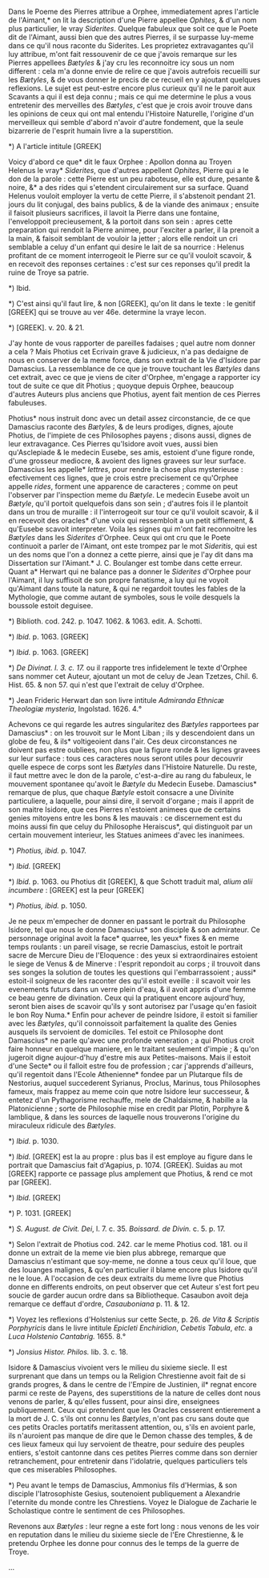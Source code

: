 Dans le Poeme des Pierres attribue a Orphee, immediatement apres l'article de l'Aimant,* on lit la description d'une Pierre appellee _Ophites_, & d'un nom plus particulier, le vray _Siderites_. Quelque fabuleux que soit ce que le Poete dit de l'Aimant, aussi bien que des autres Pierres, il se surpasse luy-meme dans ce qu'il nous raconte du Siderites. Les proprietez extravagantes qu'il luy attribue, m'ont fait ressouvenir de ce que j'avois remarque sur les Pierres appellees _Bætyles_ & j'ay cru les reconnoitre icy sous un nom different : cela m'a donne envie de relire ce que j'avois autrefois recueilli sur les _Bætyles_, & de vous donner le precis de ce recueil en y ajoutant quelques reflexions. Le sujet est peut-estre encore plus curieux qu'il ne le paroit aux Scavants a qui il est deja connu ; mais ce qui me determine le plus a vous entretenir des merveilles des _Bætyles_, c'est que je crois avoir trouve dans les opinions de ceux qui ont mal entendu l'Histoire Naturelle, l'origine d'un merveilleux qui semble d'abord n'avoir d'autre fondement, que la seule bizarrerie de l'esprit humain livre a la superstition.

*) A l'article intitule [GREEK]

Voicy d'abord ce que* dit le faux Orphee : Apollon donna au Troyen Helenus le vray* _Siderites_, que d'autres appellent _Ophites_, Pierre qui a le don de la parole : cette Pierre est un peu raboteuse, elle est dure, pesante & noire, &* a des rides qui s'etendent circulairement sur sa surface. Quand Helenus vouloit employer la vertu de cette Pierre, il s'abstenoit pendant 21. jours du lit conjugal, des bains publics, & de la viande des animaux ; ensuite il faisoit plusieurs sacrifices, il lavoit la Pierre dans une fontaine, l'enveloppoit precieusement, & la portoit dans son sein : apres cette preparation qui rendoit la Pierre animee, pour l'exciter a parler, il la prenoit a la main, & faisoit semblant de vouloir la jetter ; alors elle rendoit un cri semblable a celuy d'un enfant qui desire le lait de sa nourrice : Helenus profitant de ce moment interrogeoit le Pierre sur ce qu'il vouloit scavoir, & en recevoit des reponses certaines : c'est sur ces reponses qu'il predit la ruine de Troye sa patrie.

*) Ibid.

*) C'est ainsi qu'il faut lire, & non [GREEK], qu'on lit dans le texte : le genitif [GREEK] qui se trouve au ver 46e. determine la vraye lecon.

*) [GREEK]. v. 20. & 21.

J'ay honte de vous rapporter de pareilles fadaises ; quel autre nom donner a cela ? Mais Photius cet Ecrivain grave & judicieux, n'a pas dedaigne de nous en conserver de la meme force, dans son extrait de la Vie d'Isidore par Damascius. La ressemblance de ce que je trouve touchant les _Bætyles_ dans cet extrait, avec ce que je viens de citer d'Orphee, m'engage a rapporter icy tout de suite ce que dit Photius ; quoyque depuis Orphee, beaucoup d'autres Auteurs plus anciens que Photius, ayent fait mention de ces Pierres fabuleuses.

Photius* nous instruit donc avec un detail assez circonstancie, de ce que Damascius raconte des _Bætyles_, & de leurs prodiges, dignes, ajoute Photius, de l'impiete de ces Philosophes payens ; disons aussi, dignes de leur extravagance. Ces Pierres qu'Isidore avoit vues, aussi bien qu'Asclepiade & le medecin Eusebe, ses amis, estoient d'une figure ronde, d'une grosseur mediocre, & avoient des lignes gravees sur leur surface. Damascius les appelle* _lettres_, pour rendre la chose plus mysterieuse : efectivement ces lignes, que je crois estre precisement ce qu'Orphee appelle _rides_, forment une apparence de caracteres ; comme on peut l'observer par l'inspection meme du _Bætyle_. Le medecin Eusebe avoit un _Bætyle_, qu'il portoit quelquefois dans son sein ; d'autres fois il le plantoit dans un trou de muraille : il l'interrogeoit sur tour ce qu'il vouloit scavoir, & il en recevoit des oracles* d'une voix qui ressembloit a un petit sifflement, & qu'Eusebe scavoit interpreter. Voila les signes qui m'ont fait reconnoitre les _Bætyles_ dans les _Siderites_ d'Orphee. Ceux qui ont cru que le Poete continuoit a parler de l'Aimant, ont este trompez par le mot _Sideritis_, qui est un des noms que l'on a donnez a cette pierre, ainsi que je l'ay dit dans ma Dissertation sur l'Aimant.* J. C. Boulanger est tombe dans cette erreur. Quant a* Herwart qui ne balance pas a donner le _Siderites_ d'Orphee pour l'Aimant, il luy suffisoit de son propre fanatisme, a luy qui ne voyoit qu'Aimant dans toute la nature, & qui ne regardoit toutes les fables de la Mythologie, que comme autant de symboles, sous le voile desquels la boussole estoit deguisee.

*) Biblioth. cod. 242. p. 1047. 1062. & 1063. edit. A. Schotti.

*) _Ibid._ p. 1063. [GREEK]

*) _Ibid._ p. 1063. [GREEK]

*) _De Divinat. l. 3. c. 17._ ou il rapporte tres infidelement le texte d'Orphee sans nommer cet Auteur, ajoutant un mot de celuy de Jean Tzetzes, Chil. 6. Hist. 65. & non 57. qui n'est que l'extrait de celuy d'Orphee.

*) Jean Frideric Herwart dan son livre intitule _Admiranda Ethnicæ Theologiæ mysteria_, Ingolstad. 1626. 4.°

Achevons ce qui regarde les autres singularitez des _Bætyles_ rapportees par Damascius* : on les trouvoit sur le Mont Liban ; ils y descendoient dans un globe de feu, & ils* voltigeoient dans l'air. Ces deux circonstances ne doivent pas estre oubliees, non plus que la figure ronde & les lignes gravees sur leur surface : tous ces caracteres nous seront utiles pour decouvrir quelle espece de corps sont les _Bætyles_ dans l'Histoire Naturelle. Du reste, il faut mettre avec le don de la parole, c'est-a-dire au rang du fabuleux, le mouvement spontanee qu'avoit le _Bætyle_ du Medecin Eusebe. Damascius* remarque de plus, que chaque _Bætyle_ estoit consacre a une Divinite particuliere, a laquelle, pour ainsi dire, il servoit d'organe ; mais il apprit de son maitre Isidore, que ces Pierres n'estoient animees que de certains genies mitoyens entre les bons & les mauvais : ce discernement est du moins aussi fin que celuy du Philosophe Heraiscus*, qui distinguoit par un certain mouvement interieur, les Statues animees d'avec les inanimees.

*) _Photius, ibid._ p. 1047.

*) _Ibid._ [GREEK]

*) _Ibid._ p. 1063. ou Photius dit [GREEK], & que Schott traduit mal, _alium alii incumbere_ : [GREEK] est la peur [GREEK]

*) _Photius, ibid._ p. 1050.

Je ne peux m'empecher de donner en passant le portrait du Philosophe Isidore, tel que nous le donne Damascius* son disciple & son admirateur. Ce personnage original avoit la face* quarree, les yeux* fixes & en meme temps roulants : un pareil visage, se recrie Damascius, estoit le portrait sacre de Mercure Dieu de l'Eloquence : des yeux si extraordinaires estoient le siege de Venus & de Minerve : l'esprit repondoit au corps ; il trouvoit dans ses songes la solution de toutes les questions qui l'embarrassoient ; aussi* estoit-il soigneux de les raconter des qu'il estoit eveille : il scavoit voir les evenements futurs dans un verre plein d'eau, & il avoit appris d'une femme ce beau genre de divination. Ceux qui la pratiquent encore aujourd'huy, seront bien aises de scavoir qu'ils y sont autorisez par l'usage qu'en fasioit le bon Roy Numa.* Enfin pour achever de peindre Isidore, il estoit si familier avec les _Bætyles_, qu'il connoissoit parfaitement la qualite des Genies ausquels ils servoient de domiciles. Tel estoit ce Philosophe dont Damascius* ne parle qu'avec une profonde veneration ; a qui Photius croit faire honneur en quelque maniere, en le traitant seulement d'impie ; & qu'on jugeroit digne aujour-d'huy d'estre mis aux Petites-maisons. Mais il estoit d'une Secte* ou il falloit estre fou de profession ; car j'apprends d'ailleurs, qu'il regentoit dans l'Ecole Athenienne* fondee par un Plutarque fils de Nestorius, auquel succederent Syrianus, Proclus, Marinus, tous Philosophes fameux, mais frappez au meme coin que notre Isidore leur successeur, & entetez d'un Pythagorisme rechauffe, mele de Chaldaisme, & habille a la Platonicienne ; sorte de Philosophie mise en credit par Plotin, Porphyre & Iamblique, & dans les sources de laquelle nous trouverons l'origine du miraculeux ridicule des _Bætyles_.

*) _Ibid._ p. 1030.

*) _Ibid._ [GREEK] est la au propre : plus bas il est employe au figure dans le portrait que Damascius fait d'Agapius, p. 1074. [GREEK]. Suidas au mot [GREEK] rapporte ce passage plus amplement que Photius, & rend ce mot par [GREEK].

*) _Ibid._ [GREEK]

*) P. 1031. [GREEK]

*) _S. August. de Civit. Dei_, l. 7. c. 35. _Boissard. de Divin._ c. 5. p. 17.

*) Selon l'extrait de Photius cod. 242. car le meme Photius cod. 181. ou il donne un extrait de la meme vie bien plus abbrege, remarque que Damascius n'estimant que soy-meme, ne donne a tous ceux qu'il loue, que des louanges malignes, & qu'en particulier il blame encore plus Isidore qu'il ne le loue. A l'occasion de ces deux extraits du meme livre que Photius donne en differents endroits, on peut observer que cet Auteur s'est fort peu soucie de garder aucun ordre dans sa Bibliotheque. Casaubon avoit deja remarque ce deffaut d'ordre, _Casauboniana_ p. 11. & 12.

*) Voyez les reflexions d'Holstenius sur cette Secte, p. 26. _de Vita & Scriptis Porphyricis_ dans le livre intitule _Epicleti Enchiridion_, _Cebetis Tabula_, _etc._ a _Luca Holstenio Cantabrig._ 1655. 8.°

*) _Jonsius Histor. Philos._ lib. 3. c. 18.

Isidore & Damascius vivoient vers le milieu du sixieme siecle. Il est surprenant que dans un temps ou la Religion Chrestienne avoit fait de si grands progres, & dans le centre de l'Empire de Justinien, il* regnat encore parmi ce reste de Payens, des superstitions de la nature de celles dont nous venons de parler, & qu'elles fussent, pour ainsi dire, enseignees publiquement. Ceux qui pretendent que les Oracles cesserent entierement a la mort de J. C. s'ils ont connu les _Bætyles_, n'ont pas cru sans doute que ces petits Oracles portatifs meritassent attention, ou, s'ils en avoient parle, ils n'auroient pas manque de dire que le Demon chasse des temples, & de ces lieux fameux qui luy servoient de theatre, pour seduire des peuples entiers, s'estoit cantonne dans ces petites Pierres comme dans son dernier retranchement, pour entretenir dans l'idolatrie, quelques particuliers tels que ces miserables Philosophes.

*) Peu avant le temps de Damascius, Ammonius fils d'Hermias, & son disciple l'Iatrosophiste Gesius, soutenoient publiquement a Alexandrie l'eternite du monde contre les Chrestiens. Voyez le Dialogue de Zacharie le Scholastique contre le sentiment de ces Philosophes.

Revenons aux _Bætyles_ : leur regne a este fort long : nous venons de les voir en reputation dans le milieu du sixieme siecle de l'Ere Chrestienne, & le pretendu Orphee les donne pour connus des le temps de la guerre de Troye.

...
